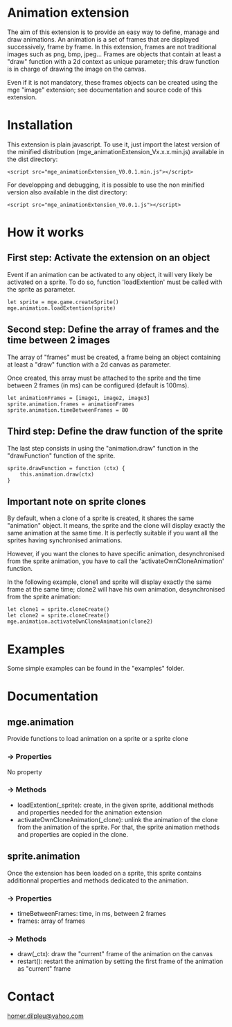 # Animation extension
The aim of this extension is to provide an easy way to define, manage and draw animations.
An animation is a set of frames that are displayed successively, frame by frame.
In this extension, frames are not traditional images such as png, bmp, jpeg... Frames are objects that contain at least a "draw" function with a 2d context as unique parameter; this draw function is in charge of drawing the image on the canvas.

Even if it is not mandatory, these frames objects can be created using the mge "image" extension; see documentation and source code of this extension.

# Installation
This extension is plain javascript. To use it, just import the latest version of the minified distribution (mge_animationExtension_Vx.x.x.min.js) available in the dist directory:
```
<script src="mge_animationExtension_V0.0.1.min.js"></script>
```

For developping and debugging, it is possible to use the non minified version also available in the dist directory:
```
<script src="mge_animationExtension_V0.0.1.js"></script>
```

# How it works
## First step: Activate the extension on an object
Event if an animation can be activated to any object, it will very likely be activated on a sprite. To do so, function 'loadExtention' must be called with the sprite as parameter.

```
let sprite = mge.game.createSprite()
mge.animation.loadExtention(sprite)
```

## Second step: Define the array of frames and the time between 2 images
The array of "frames" must be created, a frame being an object containing at least a "draw" function with a 2d canvas as parameter.

Once created, this array must be attached to the sprite and the time between 2 frames (in ms) can be configured (default is 100ms).

```
let animationFrames = [image1, image2, image3]
sprite.animation.frames = animationFrames
sprite.animation.timeBetweenFrames = 80
```

## Third step: Define the draw function of the sprite
The last step consists in using the "animation.draw" function in the "drawFunction" function of the sprite.

```
sprite.drawFunction = function (ctx) {
    this.animation.draw(ctx)
}
```

## Important note on sprite clones
By default, when a clone of a sprite is created, it shares the same "animation" object. It means, the sprite and the clone will display exactly the same animation at the same time. It is perfectly suitable if you want all the sprites having synchronised animations.

However, if you want the clones to have specific animation, desynchronised from the sprite animation, you have to call the 'activateOwnCloneAnimation' function. 

In the following example, clone1 and sprite will display exactly the same frame at the same time; clone2 will have his own animation, desynchronised from the sprite animation:
```
let clone1 = sprite.cloneCreate()
let clone2 = sprite.cloneCreate()
mge.animation.activateOwnCloneAnimation(clone2)
```

# Examples
Some simple examples can be found in the "examples" folder.

# Documentation

## mge.animation
Provide functions to load animation on a sprite or a sprite clone

### -> Properties
No property

### -> Methods
* loadExtention(_sprite): create, in the given sprite, additional methods and properties needed for the animation extension
* activateOwnCloneAnimation(_clone): unlink the animation of the clone from the animation of the sprite. For that, the sprite animation methods and properties are copied in the clone.

## sprite.animation
Once the extension has been loaded on a sprite, this sprite contains additionnal properties and methods dedicated to the animation.

### -> Properties
* timeBetweenFrames: time, in ms, between 2 frames
* frames: array of frames 

### -> Methods
* draw(_ctx): draw the "current" frame of the animation on the canvas
* restart(): restart the animation by setting the first frame of the animation as "current" frame

# Contact
homer.dilpleu@yahoo.com

